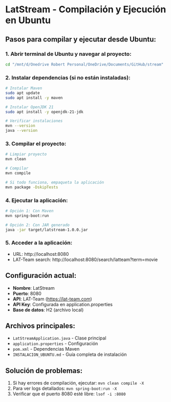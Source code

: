# LatStream - Compilación y Ejecución en Ubuntu

## Pasos para compilar y ejecutar desde Ubuntu:

### 1. Abrir terminal de Ubuntu y navegar al proyecto:
```bash
cd "/mnt/d/Onedrive Robert Personal/OneDrive/Documents/GitHub/stream"
```

### 2. Instalar dependencias (si no están instaladas):
```bash
# Instalar Maven
sudo apt update
sudo apt install -y maven

# Instalar OpenJDK 21
sudo apt install -y openjdk-21-jdk

# Verificar instalaciones
mvn --version
java --version
```

### 3. Compilar el proyecto:
```bash
# Limpiar proyecto
mvn clean

# Compilar
mvn compile

# Si todo funciona, empaqueta la aplicación
mvn package -DskipTests
```

### 4. Ejecutar la aplicación:
```bash
# Opción 1: Con Maven
mvn spring-boot:run

# Opción 2: Con JAR generado
java -jar target/latstream-1.0.0.jar
```

### 5. Acceder a la aplicación:
- URL: http://localhost:8080
- LAT-Team search: http://localhost:8080/search/latteam?term=movie

## Configuración actual:
- **Nombre**: LatStream
- **Puerto**: 8080
- **API**: LAT-Team (https://lat-team.com)
- **API Key**: Configurada en application.properties
- **Base de datos**: H2 (archivo local)

## Archivos principales:
- `LatStreamApplication.java` - Clase principal
- `application.properties` - Configuración
- `pom.xml` - Dependencias Maven
- `INSTALACION_UBUNTU.md` - Guía completa de instalación

## Solución de problemas:
1. Si hay errores de compilación, ejecutar: `mvn clean compile -X`
2. Para ver logs detallados: `mvn spring-boot:run -X`
3. Verificar que el puerto 8080 esté libre: `lsof -i :8080`